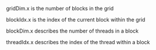 gridDim.x is the number of blocks in the grid

blockIdx.x is the index of the current block within the grid

blockDim.x describes the number of threads in a block

threadIdx.x describes the index of the thread within a block